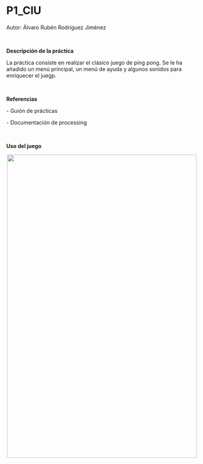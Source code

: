 # P1_CIU

Autor: Álvaro Rubén Rodríguez Jiménez

<br>

<p><b>Descripción de la práctica</b></p>

<p>La práctica consiste en realizar el clásico juego de ping pong. Se le ha añadido un menú principal, un menú de ayuda y algunos sonidos para enriquecer el juegp.</p>

<br>

<p><b>Referencias</b></p>

<p>- Guión de prácticas</p>
<p>- Documentación de processing</p>

<br>

<p><b>Uso del juego</b></p>
<p align="center">
  <img width="500" height="800" src="https://user-images.githubusercontent.com/72138269/171164140-7378cd84-e580-45ef-9b1c-93b5035dabf2.gif">
</p>


